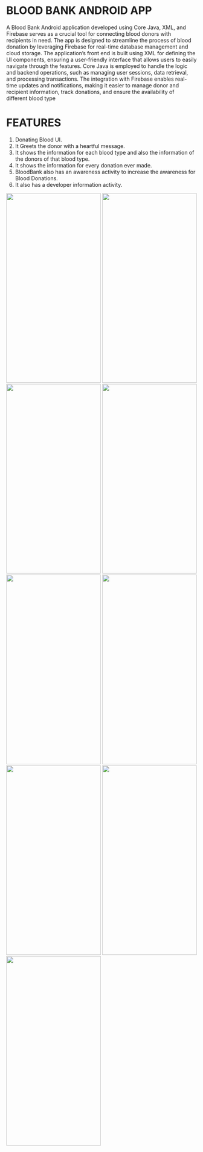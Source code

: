 # BLOOD BANK ANDROID APP
A Blood Bank Android application developed using Core Java, XML, and Firebase serves as a crucial tool for connecting blood donors with recipients in need. The app is designed to streamline the process of blood donation by leveraging Firebase for real-time database management and cloud storage. The application’s front end is built using XML for defining the UI components, ensuring a user-friendly interface that allows users to easily navigate through the features. Core Java is employed to handle the logic and backend operations, such as managing user sessions, data retrieval, and processing transactions. The integration with Firebase enables real-time updates and notifications, making it easier to manage donor and recipient information, track donations, and ensure the availability of different blood type

# FEATURES

  1) Donating Blood UI.
  2) It Greets the donor with a heartful message.
  3) It shows the information for each blood type and also the information of the donors of that blood type.
  4) It shows the information for every donation ever made.
  5) BloodBank also has an awareness activity to increase the awareness for Blood Donations.
  6) It also has a developer information activity.



<img src="https://github.com/user-attachments/assets/7bbe347c-ad7b-4155-93e1-45afd7bb700c" width="250" height="500"/> <img src="https://user-images.githubusercontent.com/66767005/149990356-481e064b-8df7-49ea-90ce-0c8c012aa80a.jpg" width="250" height="500" /> <img src="https://github.com/user-attachments/assets/f66598d0-0812-4dd6-84a2-375b5034dea5" width="250" height="500"/> 
<img src="https://github.com/user-attachments/assets/e70a9156-4d90-4f11-b213-cc989f61bf6f" width="250" height="500"/> <img src="https://github.com/user-attachments/assets/d76a0c45-e10c-4f5e-b837-e805be419988" width="250" height="500"/> <img src="https://github.com/user-attachments/assets/46e8a691-0559-47f3-8342-1208fe526b22" width="250" height="500"/> 
<img src="https://github.com/user-attachments/assets/a07bb136-548d-4585-a90c-b55313ef2d73"  width="250" height="500"/> <img src="https://github.com/user-attachments/assets/f8a2e7f9-074e-42d9-ab52-f30b772b8d85" width="250" height="500"/> <img src="https://github.com/28Anmolsinha/Blood-Bank-App/assets/108416761/1564ca4f-f116-4175-b4af-1f00e9d42343" width="250" height="500"/>


